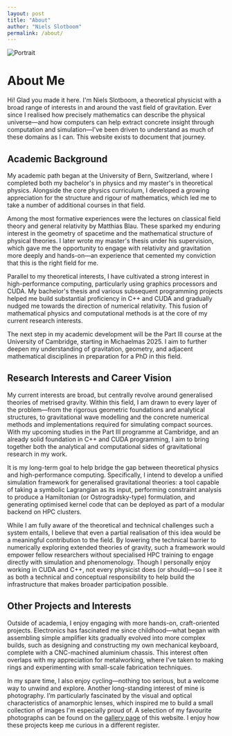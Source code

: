 ```yaml
---
layout: post
title: "About"
author: "Niels Slotboom"
permalink: /about/
---
```


<figure style="margin: 0;">
  <img src="{{ site.baseurl }}/assets/portrait.jpg" alt="Portrait" style="max-width:100%; height:auto;">
</figure>

# About Me

Hi! Glad you made it here. I'm Niels Slotboom, a theoretical physicist with a broad range of interests in and around the vast field of gravitation. Ever since I realised how precisely mathematics can describe the physical universe—and how computers can help extract concrete insight through computation and simulation—I've been driven to understand as much of these domains as I can. This website exists to document that journey.

## Academic Background

My academic path began at the University of Bern, Switzerland, where I completed both my bachelor's in physics and my master's in theoretical physics. Alongside the core physics curriculum, I developed a growing appreciation for the structure and rigour of mathematics, which led me to take a number of additional courses in that field.

Among the most formative experiences were the lectures on classical field theory and general relativity by Matthias Blau. These sparked my enduring interest in the geometry of spacetime and the mathematical structure of physical theories. I later wrote my master's thesis under his supervision, which gave me the opportunity to engage with relativity and gravitation more deeply and hands-on—an experience that cemented my conviction that this is the right field for me.

Parallel to my theoretical interests, I have cultivated a strong interest in high-performance computing, particularly using graphics processors and CUDA. My bachelor's thesis and various subsequent programming projects helped me build substantial proficiency in C++ and CUDA and gradually nudged me towards the direction of numerical relativity. This fusion of mathematical physics and computational methods is at the core of my current research interests.

The next step in my academic development will be the Part III course at the University of Cambridge, starting in Michaelmas 2025. I aim to further deepen my understanding of gravitation, geometry, and adjacent mathematical disciplines in preparation for a PhD in this field. 

## Research Interests and Career Vision

My current interests are broad, but centrally revolve around generalised theories of metrised gravity. Within this field, I am drawn to every layer of the problem—from the rigorous geometric foundations and analytical structures, to gravitational wave modelling and the concrete numerical methods and implementations required for simulating compact sources. With my upcoming studies in the Part III programme at Cambridge, and an already solid foundation in C++ and CUDA programming, I aim to bring together both the analytical and computational sides of gravitational research in my work.

It is my long-term goal to help bridge the gap between theoretical physics and high-performance computing. Specifically, I intend to develop a unified simulation framework for generalised gravitational theories: a tool capable of taking a symbolic Lagrangian as its input, performing constraint analysis to produce a Hamiltonian (or Ostrogradsky-type) formulation, and generating optimised kernel code that can be deployed as part of a modular backend on HPC clusters.

While I am fully aware of the theoretical and technical challenges such a system entails, I believe that even a partial realisation of this idea would be a meaningful contribution to the field. By lowering the technical barrier to numerically exploring extended theories of gravity, such a framework would empower fellow researchers without specialised HPC training to engage directly with simulation and phenomenology. Though I personally enjoy working in CUDA and C++, not every physicist does (or should)—so I see it as both a technical and conceptual responsibility to help build the infrastructure that makes broader participation possible.


## Other Projects and Interests

Outside of academia, I enjoy engaging with more hands-on, craft-oriented projects. Electronics has fascinated me since childhood—what began with assembling simple amplifier kits gradually evolved into more complex builds, such as designing and constructing my own mechanical keyboard, complete with a CNC-machined aluminium chassis. This interest often overlaps with my appreciation for metalworking, where I’ve taken to making rings and experimenting with small-scale fabrication techniques.

In my spare time, I also enjoy cycling—nothing too serious, but a welcome way to unwind and explore. Another long-standing interest of mine is photography. I’m particularly fascinated by the visual and optical characteristics of anamorphic lenses, which inspired me to build a small collection of images I'm especially proud of. A selection of my favourite photographs can be found on the [gallery page]( /gallery/ ) of this website. I enjoy how these projects keep me curious in a different register.
